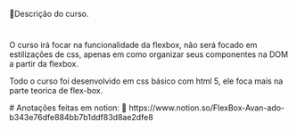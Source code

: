 📜Descrição do curso.
#
<p>O curso irá focar na funcionalidade da flexbox, não será focado em estilizações de css, apenas em como organizar seus componentes na DOM a partir da flexbox.</p>
<p>Todo o curso foi desenvolvido em css básico com html 5, ele foca mais na parte teorica de flex-box.</p>
#
Anotações feitas em notion: 🔗 https://www.notion.so/FlexBox-Avan-ado-b343e76dfe884bb7b1ddf83d8ae2dfe8
